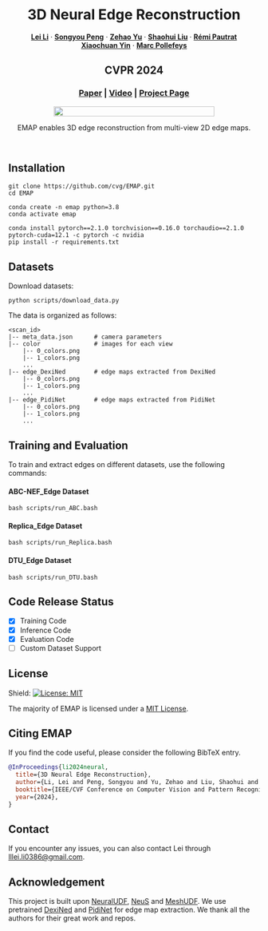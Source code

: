 <p align="center">
  <h1 align="center">3D Neural Edge Reconstruction</h1>
  <p align="center">
    <a href="https://github.com/rayeeli/"><strong>Lei Li</strong></a>
    ·
    <a href="https://pengsongyou.github.io/"><strong>Songyou Peng</strong></a>
    ·
    <a href="https://niujinshuchong.github.io/"><strong>Zehao Yu</strong></a>
    ·
    <a href="http://b1ueber2y.me/"><strong>Shaohui Liu</strong></a>
    ·
    <a href="https://rpautrat.github.io/"><strong>Rémi Pautrat</strong></a>
    <br>
    <a href=""><strong>Xiaochuan Yin</strong></a>
    ·
    <a href="https://people.inf.ethz.ch/pomarc/"><strong>Marc Pollefeys</strong></a>
  </p>
  <h2 align="center">CVPR 2024</h2>
  <h3 align="center"><a href="https://arxiv.org/pdf/2405.19295">Paper</a> | <a href="https://youtu.be/ONXfu2b4Nug">Video</a> | <a href="https://neural-edge-map.github.io/">Project Page</a></h3>
</p>

<p align="center" style="display: flex; justify-content: center;">
  <img src="./media/replica.gif" style="width: 80%;" />
</p>

<p align="center">
EMAP enables 3D edge reconstruction from multi-view 2D edge maps.  
</p>
<br>

## Installation

```
git clone https://github.com/cvg/EMAP.git
cd EMAP

conda create -n emap python=3.8
conda activate emap

conda install pytorch==2.1.0 torchvision==0.16.0 torchaudio==2.1.0 pytorch-cuda=12.1 -c pytorch -c nvidia
pip install -r requirements.txt
```

## Datasets
Download datasets:
```
python scripts/download_data.py 
```
The data is organized as follows:

```
<scan_id>
|-- meta_data.json      # camera parameters
|-- color               # images for each view
    |-- 0_colors.png
    |-- 1_colors.png
    ...
|-- edge_DexiNed        # edge maps extracted from DexiNed
    |-- 0_colors.png
    |-- 1_colors.png
    ...
|-- edge_PidiNet        # edge maps extracted from PidiNet
    |-- 0_colors.png
    |-- 1_colors.png
    ...
```

## Training and Evaluation
To train and extract edges on different datasets, use the following commands:

#### ABC-NEF_Edge Dataset
```
bash scripts/run_ABC.bash
```

#### Replica_Edge Dataset
```
bash scripts/run_Replica.bash
```

#### DTU_Edge Dataset
```
bash scripts/run_DTU.bash
```

## Code Release Status
- [x] Training Code
- [x] Inference Code
- [x] Evaluation Code
- [ ] Custom Dataset Support

## License

Shield: [![License: MIT](https://img.shields.io/badge/License-MIT-yellow.svg)](https://opensource.org/licenses/MIT)

The majority of EMAP is licensed under a [MIT License](LICENSE).

## <a name="CitingEMAP"></a>Citing EMAP

If you find the code useful, please consider the following BibTeX entry.

```BibTeX
@InProceedings{li2024neural,
  title={3D Neural Edge Reconstruction},
  author={Li, Lei and Peng, Songyou and Yu, Zehao and Liu, Shaohui and Pautrat, R{\'e}mi and Yin, Xiaochuan and Pollefeys, Marc},
  booktitle={IEEE/CVF Conference on Computer Vision and Pattern Recognition (CVPR)},
  year={2024},
}
```

## Contact
If you encounter any issues, you can also contact Lei through lllei.li0386@gmail.com.

## Acknowledgement

This project is built upon [NeuralUDF](https://github.com/xxlong0/NeuralUDF), [NeuS](https://github.com/Totoro97/NeuS) and [MeshUDF](https://github.com/cvlab-epfl/MeshUDF). We use pretrained [DexiNed](https://github.com/xavysp/DexiNed) and [PidiNet](https://github.com/hellozhuo/pidinet) for edge map extraction. We thank all the authors for their great work and repos.